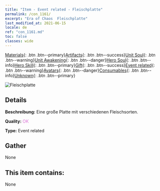 ```yaml
---
title: "Item - Event related - Fleischplatte"
permalink: /con_1161/
excerpt: "Era of Chaos  Fleischplatte"
last_modified_at: 2021-06-15
locale: de
ref: "con_1161.md"
toc: false
classes: wide
---
```

 [Materials](/ItemsDE/){: .btn .btn--primary}[Artifacts](/ItemsDE/Artifacts/){: .btn .btn--success}[Unit Soul](/ItemsDE/UnitSoul/){: .btn .btn--warning}[Unit Awakening](/ItemsDE/UnitAwakening/){: .btn .btn--danger}[Hero Soul](/ItemsDE/HeroSoul/){: .btn .btn--info}[Hero Skill](/ItemsDE/HeroSkill/){: .btn .btn--primary}[Gift](/ItemsDE/Gift/){: .btn .btn--success}[Event related](/ItemsDE/Events/){: .btn .btn--warning}[Avatars](/ItemsDE/Avatars/){: .btn .btn--danger}[Consumables](/ItemsDE/Consumables/){: .btn .btn--info}[Unknown](/ItemsDE/Unknown/){: .btn .btn--primary}

 ![Fleischplatte](/images/t/i_8150011.png)

## Details
 **Beschreibung:** Eine große Platte mit verschiedenen Fleischsorten.

 **Quality:** <span style="color: #DA70D6">OK</span>

 **Type:** Event related

## Gather

  None

## This item contains:

  None

